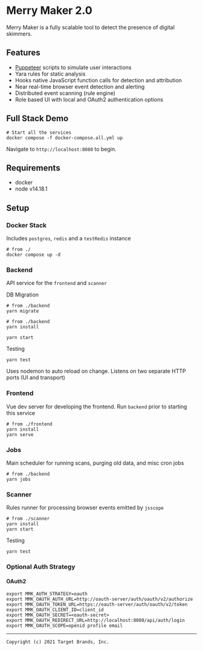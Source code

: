 # Merry Maker 2.0

Merry Maker is a fully scalable tool to detect the presence of digital skimmers.

## Features

- [Puppeteer](https://pptr.dev/) scripts to simulate user interactions
- Yara rules for static analysis
- Hooks native JavaScript function calls for detection and attribution
- Near real-time browser event detection and alerting
- Distributed event scanning (rule engine)
- Role based UI with local and OAuth2 authentication options

## Full Stack Demo

```
# Start all the services
docker compose -f docker-compose.all.yml up
```

Navigate to `http://localhost:8080` to begin.

## Requirements

- docker
- node v14.18.1

## Setup

### Docker Stack

Includes `postgres`, `redis` and a `testRedis` instance

```
# from ./
docker compose up -d
```

### Backend

API service for the `frontend` and `scanner`

DB Migration

```
# from ./backend
yarn migrate
```

```
# from ./backend
yarn install

yarn start
```

Testing

```
yarn test
```

Uses nodemon to auto reload on change. Listens on two separate HTTP ports (UI and transport)

### Frontend

Vue dev server for developing the frontend. Run `backend` prior to starting this service

```
# from ./frontend
yarn install
yarn serve
```

### Jobs

Main scheduler for running scans, purging old data, and misc cron jobs

```
# from ./backend
yarn jobs
```

### Scanner

Rules runner for processing browser events emitted by `jsscope`

```
# from ./scanner
yarn install
yarn start
```

Testing

```
yarn test
```

### Optional Auth Strategy

#### OAuth2

```
export MMK_AUTH_STRATEGY=oauth
export MMK_OAUTH_AUTH_URL=http://oauth-server/auth/oauth/v2/authorize
export MMK_OAUTH_TOKEN_URL=https://oauth-server/auth/oauth/v2/token
export MMK_OAUTH_CLIENT_ID=client_id
export MMK_OAUTH_SECRET=<oauth-secret>
export MMK_OAUTH_REDIRECT_URL=http://localhost:8080/api/auth/login
export MMK_OAUTH_SCOPE=openid profile email
```

---

```
Copyright (c) 2021 Target Brands, Inc.
```
